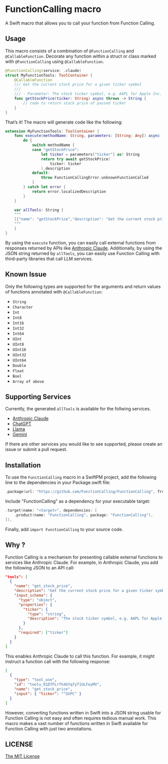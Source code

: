 # FunctionCalling macro

A Swift macro that allows you to call your function from Function Calling.

## Usage

This macro consists of a combination of `@FunctionCalling` and `@CallableFunction`. Decorate any function within a struct or class marked with `@FunctionCalling` using `@CallableFunction`.

```swift
@FunctionCalling(service: .claude)
struct MyFunctionTools: ToolContainer {
    @CallableFunction
    /// Get the current stock price for a given ticker symbol
    ///
    /// - Parameter: The stock ticker symbol, e.g. AAPL for Apple Inc.
    func getStockPrice(ticker: String) async throws -> String {
        // code to return stock price of passed ticker
    }
}
```

That’s it! The macro will generate code like the following:

```swift
extension MyFunctionTools: ToolContainer {
    func execute(methodName: String, parameters: [String: Any]) async -> String {
        do {
            switch methodName {
            case "getStockPrice":
                let ticker = parameters["ticker"] as! String
                return try await getStockPrice(
                    ticker: ticker
                ).description
            default:
                throw FunctionCallingError.unknownFunctionCalled
            }
        } catch let error {
            return error.localizedDescription
        }
    }

    var allTools: String {
    """
    [{"name": "getStockPrice","description": "Get the current stock price for a given ticker symbol.","input_schema": {"type": "object","properties": {"ticker": {"type": "string","description": "The stock ticker symbol, e.g. AAPL for Apple Inc."}},"required": ["ticker"]}}]
    """
    }
}
```

By using the `execute` function, you can easily call external functions from responses returned by APIs like [Anthropic Claude](https://www.anthropic.com/claude).
Additionally, by using the JSON string returned by `allTools`, you can easily use Function Calling with third-party libraries that call LLM services.

## Known Issue

Only the following types are supported for the arguments and return values of functions annotated with `@CallableFunction`:

- `String`
- `Character`
- `Int`
- `Int8`
- `Int16`
- `Int32`
- `Int64`
- `UInt`
- `UInt8`
- `UInt16`
- `UInt32`
- `UInt64`
- `Double`
- `Float`
- `Bool`
- `Array of above`

## Supporting Services

Currently, the generated `allTools` is available for the follwing services. 

-  [Anthropic Claude](https://www.anthropic.com/claude)
- [ChatGPT](http://chatgpt.com)
- [Llama](http://llama-api.com)
- [Gemini](https://ai.google.dev/gemini-api)

If there are other services you would like to see supported, please create an issue or submit a pull request.

## Installation

To use the `FunctionCalling` macro in a SwiftPM project, add the following line to the dependencies in your Package.swift file:

```swift
.package(url: "https://github.com/FunctionCalling/FunctionCalling", from: "0.4.0"),
```

Include "FunctionCalling" as a dependency for your executable target:

```swift
.target(name: "<target>", dependencies: [
    .product(name: "FunctionCalling", package: "FunctionCalling"),
]),
```

Finally, add `import FunctionCalling` to your source code.

## Why ?

Function Calling is a mechanism for presenting callable external functions to services like Anthropic Claude. For example, in Anthropic Claude, you add the following JSON to an API call:

```json
"tools": [
  {
    "name": "get_stock_price",
    "description": "Get the current stock price for a given ticker symbol.",
    "input_schema": {
      "type": "object",
      "properties": {
        "ticker": {
          "type": "string",
          "description": "The stock ticker symbol, e.g. AAPL for Apple Inc."
        }
      },
      "required": ["ticker"]
    }
  }
]
```

This enables Anthropic Claude to call this function. For example, it might instruct a function call with the following response:

```json
[
  {
    "type": "tool_use",
    "id": "toolu_01D7FLrfh4GYq7yT1ULFeyMV",
    "name": "get_stock_price",
    "input": { "ticker": "^GSPC" }
  }
]
```

However, converting functions written in Swift into a JSON string usable for Function Calling is not easy and often requires tedious manual work.
This macro makes a vast number of functions written in Swift available for Function Calling with just two annotations.

## LICENSE

[The MIT License](https://opensource.org/license/mit)
